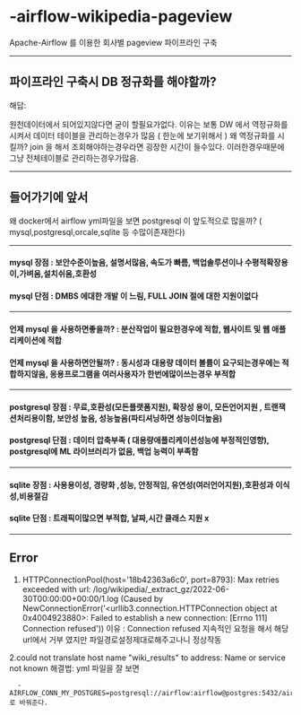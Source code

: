 # -airflow-wikipedia-pageview
Apache-Airflow 를 이용한 회사별 pageview 파이프라인 구축

--------------------------------------------------------------------------------------------- 

## 파이프라인 구축시 DB 정규화를 해야할까? 
해답: 

원천데이터에서 되어있지않다면 굳이 할필요가없다. 이유는 보통 DW 에서 역정규화를 시켜서 데이터 테이블을 관리하는경우가 많음 ( 한눈에 보기위해서 ) 
왜 역정규화를 시킬까? join 을 해서 조회해야하는경우라면 굉장한 시간이 들수있다. 이러한경우때문에 그냥 전체테이블로 관리하는경우가많음.

--------------------------------------------------------------------------------------------- 

## 들어가기에 앞서

왜 docker에서 airflow yml파일을 보면 postgresql 이 앞도적으로 많을까? ( mysql,postgresql,orcale,sqlite 등 수많이존재한다) 
  
---------------------------------------------------------------------------------------------   
    
#### mysql 장점 : 보안수준이높음, 설명서많음, 속도가 빠름, 백업솔루션이나 수평적확장용이,가벼움,설치쉬움,호환성  
#### mysql 단점 : DMBS 에대한 개발 이 느림, FULL JOIN 절에 대한 지원이없다  

--------------------------------------------------------------------------------------------- 
 
#### 언제 mysql 을 사용하면좋을까? : 분산작업이 필요한경우에 적합, 웹사이트 및 웹 애플리케이션에 적합    
#### 언제 mysql 을 사용하면안될까? : 동시성과 대용량 데이터 볼륨이 요구되는경우에는 적합하지않음, 응용프로그램을 여러사용자가 한번에많이쓰는경우 부적합   

---------------------------------------------------------------------------------------------  

#### postgresql 장점 : 무료,호환성(모든플랫폼지원), 확장성 용이, 모든언어지원 , 트랜잭션처리용이함, 보안성 높음, 성능높음(파티셔닝하면 성능이더높음)  
#### postgresql 단점 : 데이터 압축부족 ( 대용량애플리케이션성능에 부정적인영향), postgresql에 ML 라이브러리가 없음, 백업 능력이 부족함   

---------------------------------------------------------------------------------------------  

#### sqlite 장점 : 사용용이성, 경량화 ,성능, 안정적임, 유연성(여러언어지원),호환성과 이식성,비용절감 
#### sqlite 단점 : 트래픽이많으면 부적합, 날짜,시간 클래스 지원 x 





______________________________________________________________________________________________

## Error
1. HTTPConnectionPool(host='18b42363a6c0', port=8793): Max retries exceeded with url: /log/wikipedia/_extract_gz/2022-06-30T00:00:00+00:00/1.log (Caused by NewConnectionError('<urllib3.connection.HTTPConnection object at 0x4004923880>: Failed to establish a new connection: [Errno 111] Connection refused'))
이유 : Connection refused 지속적인 요청을 해서 해당 url에서 거부 였지만 파일경로설정제대로해주고나니 정상작동 

2.could not translate host name "wiki_results" to address: Name or service not known
해결법: yml 파일을 잘 보면 

```
  - AIRFLOW_CONN_MY_POSTGRES=postgresql://airflow:airflow@postgres:5432/airflow 로 바꿔준다.
```
